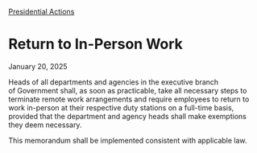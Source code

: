 
[Presidential Actions](https://www.whitehouse.gov/presidential-actions/) 

Return to In-Person Work
========================

January 20, 2025 



Heads of all departments and agencies in the executive branch of Government shall, as soon as practicable, take all necessary steps to terminate remote work arrangements and require employees to return to work in-person at their respective duty stations on a full-time basis, provided that the department and agency heads shall make exemptions they deem necessary.

This memorandum shall be implemented consistent with applicable law.



